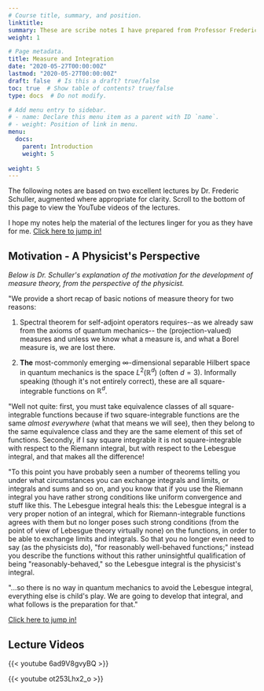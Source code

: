 ```yaml
---
# Course title, summary, and position.
linktitle: 
summary: These are scribe notes I have prepared from Professor Frederic Schuller's lectures on measure and integration.
weight: 1

# Page metadata.
title: Measure and Integration
date: "2020-05-27T00:00:00Z"
lastmod: "2020-05-27T00:00:00Z"
draft: false  # Is this a draft? true/false
toc: true  # Show table of contents? true/false
type: docs  # Do not modify.

# Add menu entry to sidebar.
# - name: Declare this menu item as a parent with ID `name`.
# - weight: Position of link in menu.
menu:
  docs:
    parent: Introduction
    weight: 5
    
weight: 5
---
```


The following notes are based on two excellent lectures by Dr. Frederic Schuller, augmented where appropriate for clarity.  Scroll to the bottom of this page to view the YouTube videos of the lectures.

I hope my notes help the material of the lectures linger for you as they have for me.  [Click here to jump in!](/notes/measure_integration/measure/general-measure-spaces/)

## Motivation - A Physicist's Perspective
*Below is Dr. Schuller's explanation of the motivation for the development of measure theory, from the perspective of the physicist.*

"We provide a short recap of basic notions of measure theory for two reasons:

1. Spectral theorem for self-adjoint operators requires--as we already saw from the axioms of quantum mechanics-- the (projection-valued) measures and unless we know what a measure is, and what a Borel measure is, we are lost there.

2. **The** most-commonly emerging $\infty$-dimensional separable Hilbert space in quantum mechanics is the space $L^2(\mathbb{R}^d)$ (often $d=3$).  Informally speaking (though it's not entirely correct), these are all square-integrable functions on $\mathbb{R}^d$.  

"Well not quite: first, you must take equivalence classes of all square-integrable functions because if two square-integrable functions are the same *almost everywhere* (what that means we will see), then they belong to the same equivalence class and they are the same element of this set of functions.  Secondly, if I say square integrable it is not square-integrable with respect to the Riemann integral, but with respect to the Lebesgue integral, and that makes all the difference!

"To this point you have probably seen a number of theorems telling you under what circumstances you can exchange integrals and limits, or integrals and sums and so on, and you know that if you use the Riemann integral you have rather strong conditions like uniform convergence and stuff like this.  The Lebesgue integral heals this: the Lebesgue integral is a very proper notion of an integral, which for Riemann-integrable functions agrees with them but no longer poses such strong conditions (from the point of view of Lebesgue theory virtually none) on the functions, in order to be able to exchange limits and integrals.  So that you no longer even need to say (as the physicists do), "for reasonably well-behaved functions;" instead you describe the functions without this rather uninsightful qualification of being "reasonably-behaved," so the Lebesgue integral is the physicist's integral.  

"...so there is no way in quantum mechanics to avoid the Lebesgue integral, everything else is child's play.  We are going to develop that integral, and what follows is the preparation for that."

[Click here to jump in!](/notes/measure_integration/measure/general-measure-spaces/)

## Lecture Videos

{{< youtube 6ad9V8gvyBQ >}}



{{< youtube ot253Lhx2_o >}}


